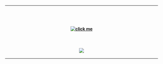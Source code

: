<hr>
<br>
<br>
<h4 align="center">
<a href="https://rentry.co/bestbubs"><img src="https://github.com/user-attachments/assets/cf5522da-63e7-4538-9644-838f2104720c" alt="click me"></img></a>
</h4>
<br>
<h4 align="center">
  <img src="https://komarev.com/ghpvc/?username=dpwv&color=ff0000&style=for-the-badge&label=PARALLEL+PARKERS&base=1000000000">
</h4>
<hr>
